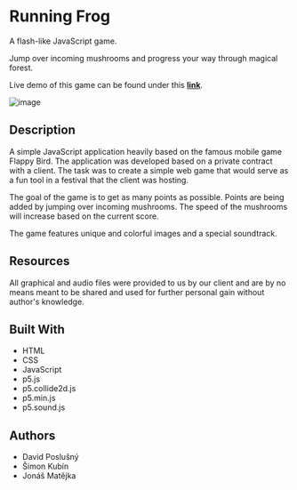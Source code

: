 # Running Frog
A flash-like JavaScript game.

Jump over incoming mushrooms and progress your way through magical forest.

Live demo of this game can be found under this [**link**](https://cool-genie-41cf5f.netlify.app/).

![image](https://user-images.githubusercontent.com/72783924/222012726-01af33f2-8b88-4d1a-879e-49470c169f51.png)


## Description

A simple JavaScript application heavily based on the famous mobile game Flappy Bird. The application was developed based on a private contract with a client. The task was to create a simple web game that would serve as a fun tool in a festival that the client was hosting. 

The goal of the game is to get as many points as possible. Points are being added by jumping over incoming mushrooms. The speed of the mushrooms will increase based on the current score.

The game features unique and colorful images and a special soundtrack.

## Resources

All graphical and audio files were provided to us by our client and are by no means meant to be shared and used for further personal gain without author's knowledge.

## Built With
- HTML
- CSS
- JavaScript
- p5.js
- p5.collide2d.js
- p5.min.js
- p5.sound.js

## Authors

* David Poslušný
* Šimon Kubín
* Jonáš Matějka
